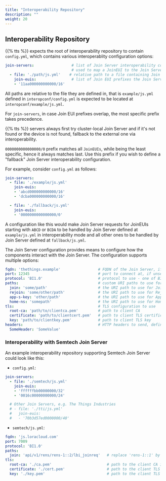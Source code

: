 ```yaml
---
title: "Interoperability Repository"
description: ""
weight: 20
---
```


## Interoperability Repository

{{% tts %}} expects the root of interoperability repository to contain `config.yml`, which contains various interoperablity configuration options:

```yml
join-servers:                 # list of Join Server interoperability configurations,
                              # used to map a JoinEUI to the Join Server
  - file: './path/js.yml'    # relative path to a file containing Join Server configiration
    join-euis:                # list of Join EUI prefixes the Join Server should handle
    - '11aa000000000000/16'
```

All paths are relative to the file they are defined in, that is `example/js.yml` defined in `interopconf/config.yml` is expected to be located at `interopconf/example/js.yml`.

For `join-servers`, in case Join EUI prefixes overlap, the most specific prefix takes precedence.

{{% tts %}} servers always first try cluster-local Join Server and if it's not found or the device is not found, fallback to the external one via interoperability.

`0000000000000000/0` prefix matches all `JoinEUIs`, while being the least specific, hence it always matches last. Use this prefix if you wish to define a "fallback" Join Server interoperability configuration.

For example, consider `config.yml` as follows:

```yml
join-servers:
  - file: './example/js.yml'
    join-euis:
    - 'abcd000000000000/16'
    - 'dcba000000000000/16'

  - file: './fallback/js.yml'
    join-euis:
    - '0000000000000000/0'
```

A configuration like this would make Join Server requests for JoinEUIs starting with `ABCD` or `BCDA` to be handled by Join Server defined at `example/js.yml` in interoperability mode and all other ones to be handled by Join Server defined at `fallback/js.yml`.

The Join Server configuration provides means to configure how the components interact with the Join Server. The configuration supports multiple options:

```yml
fqdn: 'thethings.example'                 # FQDN of the Join Server, if unset, it is resolved via LoRa Alliance DNS
port: 12345                               # port to connect at, if unset, 443 is used
protocol: 'BI1.0'                         # protocol to use - one of BI1.0 or BI1.1
paths:                                    # custom URI paths to use for various requests, if unset, the FQDN is used
  join: 'some/path'                       # the URI path to use for JoinReq
  rejoin: 'some/other/path'               # the URI path to use for RejoinReq
  app-s-key: 'other/path'                 # the URI path to use for AppSKeyReq
  home-ns: 'somepath'                     # the URI path to use for HomeNSReq
tls:                                      # TLS configuration to use
  root-ca: 'path/to/clientca.pem'         # path to client CA
  certificate: 'path/to/clientcert.pem'   # path to client TLS certificate
  key: 'path/to/clientkey.pem'            # path to client TLS key
headers:                                  # HTTP headers to send, defined as key-value map
  SomeHeader: 'SomeValue'
```

### Interoperability with Semtech Join Server

An example interoperability repository supporting Semtech Join Server could look like this:

- `config.yml`:
```yml
join-servers:
  - file: './semtech/js.yml'
    join-euis:
    - 'ffffffbb00000000/32'
    - '0016c00000000000/24'

  # Other Join Servers, e.g. The Things Industries
  # - file: './tti/js.yml'
  #   join-euis:
  #   - '70b3d57ed0000000/40'
```

- `semtech/js.yml`:
```yml
fqdn: 'js.loracloud.com'
port: 7009
protocol: 'BI1.0'
paths:
  join: 'api/v1/rens/rens-1::2/lbi_joinreq'   # replace 'rens-1::1' by the RENS issued by Semtech
tls:
  root-ca: './ca.pem'                         # path to the client CA issued by Semtech
  certificate: './cert.pem'                   # path to the client TLS certificate issued by Semtech
  key: './key.pem'                            # path to the client TLS key issued by Semtech
```
